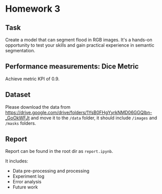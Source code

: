 # Homework 3

## Task 
Create a model that can segment flood in RGB images. It's a hands-on opportunity to test your skills and gain practical experience in semantic segmentation.

## Performance measurements: Dice Metric 
Achieve metric KPI of 0.9.

## Dataset 
Please download the data from https://drive.google.com/drive/folders/1YsB0FHgYyrkNMD06GGQlbn-_GoOkWFJt and move it to the `/data` folder, it should include `/images` and `/masks` folders. 

## Report
Report can be found in the root dir as `report.ipynb`.

It includes:
- Data pre-processing and processing
- Experiment log
- Error analysis
- Future work
